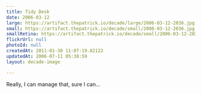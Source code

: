 ```yaml
---
title: Tidy Desk
date: 2006-03-12
large: https://artifact.thepatrick.io/decade/large/2006-03-12-2036.jpg
small: https://artifact.thepatrick.io/decade/small/2006-03-12-2036.jpg
smallRetina: https://artifact.thepatrick.io/decade/small/2006-03-12-2036@2x.jpg
flickrUrl: null
photoId: null
createdAt: 2011-01-30 11:07:19.82122
updatedAt: 2006-07-11 05:38:59
layout: decade-image

---
```

Really, I can manage that, sure I can...
